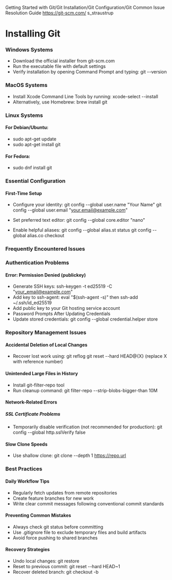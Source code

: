 Getting Started with Git/Git Installation/Git Configuration/Git Common Issue Resolution Guide
https://git-scm.com/
s_straustrup

# Installing Git
### Windows Systems
* Download the official installer from git-scm.com
* Run the executable file with default settings
* Verify installation by opening Command Prompt and typing: git --version

### MacOS Systems
* Install Xcode Command Line Tools by running: xcode-select --install
* Alternatively, use Homebrew: brew install git

### Linux Systems
#### For Debian/Ubuntu:
* sudo apt-get update
* sudo apt-get install git

#### For Fedora:
* sudo dnf install git

### Essential Configuration
#### First-Time Setup
* Configure your identity:
git config --global user.name "Your Name"
git config --global user.email "your.email@example.com"

* Set preferred text editor:
git config --global core.editor "nano"

* Enable helpful aliases:
git config --global alias.st status
git config --global alias.co checkout

### Frequently Encountered Issues
### Authentication Problems
#### Error: Permission Denied (publickey)
* Generate SSH keys: ssh-keygen -t ed25519 -C "your_email@example.com"
* Add key to ssh-agent: eval "$(ssh-agent -s)" then ssh-add ~/.ssh/id_ed25519
* Add public key to your Git hosting service account
* Password Prompts After Updating Credentials
* Update stored credentials:
git config --global credential.helper store

### Repository Management Issues
#### Accidental Deletion of Local Changes
* Recover lost work using:
git reflog
git reset --hard HEAD@{X} (replace X with reference number)

#### Unintended Large Files in History
* Install git-filter-repo tool
* Run cleanup command:
git filter-repo --strip-blobs-bigger-than 10M

#### Network-Related Errors
##### SSL Certificate Problems
* Temporarily disable verification (not recommended for production):
git config --global http.sslVerify false

#### Slow Clone Speeds
* Use shallow clone:
git clone --depth 1 https://repo.url

### Best Practices
#### Daily Workflow Tips
* Regularly fetch updates from remote repositories
* Create feature branches for new work
* Write clear commit messages following conventional commit standards

#### Preventing Common Mistakes
* Always check git status before committing
* Use .gitignore file to exclude temporary files and build artifacts
* Avoid force pushing to shared branches

#### Recovery Strategies
* Undo local changes: git restore <file>
* Reset to previous commit: git reset --hard HEAD~1
* Recover deleted branch: git checkout -b <branch-name> <commit-hash>